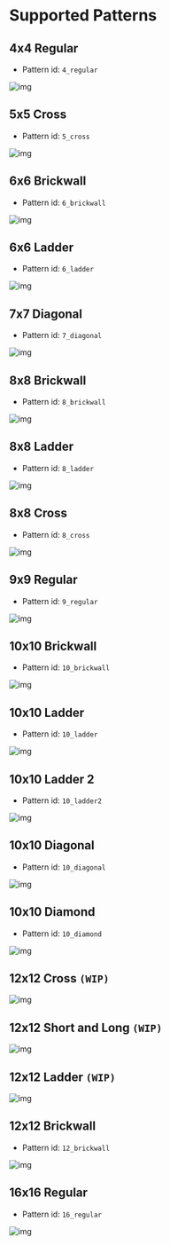 # Supported Patterns

## 4x4 Regular
-  Pattern id: `4_regular`

![img](./assets/4x4_regular.png)

## 5x5 Cross
- Pattern id: `5_cross`

![img](./assets/5x5_cross.png)

## 6x6 Brickwall
- Pattern id: `6_brickwall`

![img](./assets/6x6_brickwall.png)

## 6x6 Ladder
- Pattern id: `6_ladder`

![img](./assets/6x6_ladder.png)

## 7x7 Diagonal
- Pattern id: `7_diagonal`

![img](./assets/7x7_diagonal.png)

## 8x8 Brickwall
- Pattern id: `8_brickwall`

![img](./assets/8x8_brickwall.png)

## 8x8 Ladder
- Pattern id: `8_ladder`

![img](./assets/8x8_ladder.png)

## 8x8 Cross
- Pattern id: `8_cross`

![img](./assets/8x8_cross.png)

## 9x9 Regular
-  Pattern id: `9_regular`

![img](./assets/9x9_regular.png)

## 10x10 Brickwall
- Pattern id: `10_brickwall`

![img](./assets/10x10_brickwall.png)

## 10x10 Ladder
- Pattern id: `10_ladder`

![img](./assets/10x10_ladder.png)

## 10x10 Ladder 2
- Pattern id: `10_ladder2`

![img](./assets/10x10_ladder2.png)

## 10x10 Diagonal
- Pattern id: `10_diagonal`

![img](./assets/10x10_diagonal.png)

## 10x10 Diamond
- Pattern id: `10_diamond`

![img](./assets/10x10_diamond.png)

## 12x12 Cross `(WIP)`

![img](./assets/12x12_cross.png)

## 12x12 Short and Long `(WIP)`

![img](./assets/12x12_short_and_long.png)

## 12x12 Ladder `(WIP)`

![img](./assets/12x12_ladder.png)

## 12x12 Brickwall
- Pattern id: `12_brickwall`

![img](./assets/12x12_brickwall.png)

## 16x16 Regular
-  Pattern id: `16_regular`

![img](./assets/16x16_regular.png)
